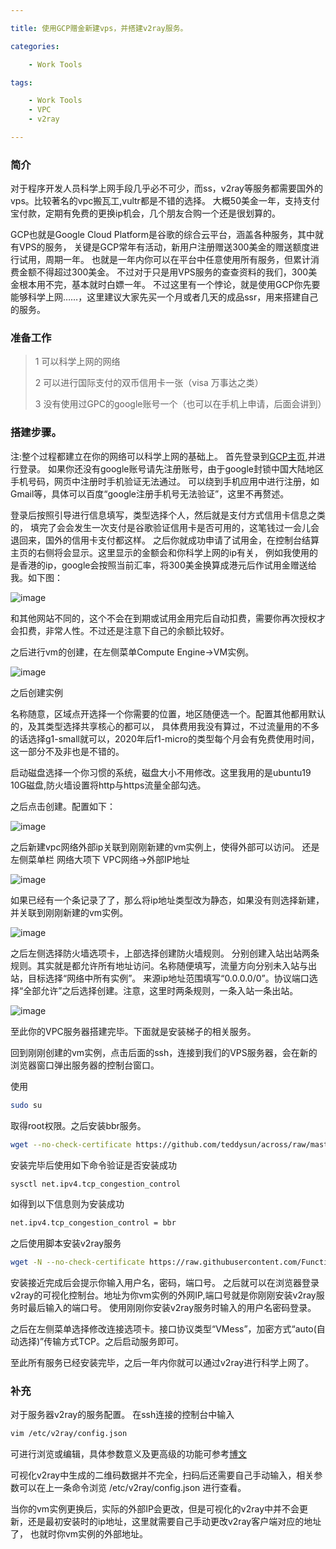 ```yaml
---

title: 使用GCP赠金新建vps，并搭建v2ray服务。

categories:

    - Work Tools

tags:

    - Work Tools
    - VPC
    - v2ray

---
```


### 简介
对于程序开发人员科学上网手段几乎必不可少，而ss，v2ray等服务都需要国外的vps。比较著名的vpc搬瓦工,vultr都是不错的选择。
大概50美金一年，支持支付宝付款，定期有免费的更换ip机会，几个朋友合购一个还是很划算的。

GCP也就是Google Cloud Platform是谷歌的综合云平台，涵盖各种服务，其中就有VPS的服务，
关键是GCP常年有活动，新用户注册赠送300美金的赠送额度进行试用，周期一年。
也就是一年内你可以在平台中任意使用所有服务，但累计消费金额不得超过300美金。
不过对于只是用VPS服务的查查资料的我们，300美金根本用不完，基本就时白嫖一年。
不过这里有一个悖论，就是使用GCP你先要能够科学上网……，这里建议大家先买一个月或者几天的成品ssr，用来搭建自己的服务。

### 准备工作
>1 可以科学上网的网络
>
>2 可以进行国际支付的双币信用卡一张（visa 万事达之类）
>
>3 没有使用过GPC的google账号一个（也可以在手机上申请，后面会讲到）

### 搭建步骤。
注:整个过程都建立在你的网络可以科学上网的基础上。
首先登录到[GCP主页](https://cloud.google.com/),并进行登录。
如果你还没有google账号请先注册账号，由于google封锁中国大陆地区手机号码，网页中注册时手机验证无法通过。
可以绕到手机应用中进行注册，如Gmail等，具体可以百度“google注册手机号无法验证”，这里不再赘述。

登录后按照引导进行信息填写，类型选择个人，然后就是支付方式信用卡信息之类的，
填完了会会发生一次支付是谷歌验证信用卡是否可用的，这笔钱过一会儿会退回来，国外的信用卡支付都这样。
之后你就成功申请了试用金，在控制台结算主页的右侧将会显示。这里显示的金额会和你科学上网的ip有关，
例如我使用的是香港的ip，google会按照当前汇率，将300美金换算成港元后作试用金赠送给我。如下图：

![image](https://github.com/eliyetyang/eliyetyang.github.io/blob/master/assets/images/2020-01-13/pic_amount.png?raw=true)

和其他网站不同的，这个不会在到期或试用金用完后自动扣费，需要你再次授权才会扣费，非常人性。不过还是注意下自己的余额比较好。

之后进行vm的创建，在左侧菜单Compute Engine->VM实例。

![image](https://github.com/eliyetyang/eliyetyang.github.io/blob/master/assets/images/2020-01-13/pic_vm.png?raw=true)

之后创建实例

名称随意，区域点开选择一个你需要的位置，地区随便选一个。配置其他都用默认的，及其类型选择共享核心的都可以，
具体费用我没有算过，不过流量用的不多的话选择g1-small就可以，2020年后f1-micro的类型每个月会有免费使用时间，
这一部分不及非也是不错的。

启动磁盘选择一个你习惯的系统，磁盘大小不用修改。这里我用的是ubuntu19 10G磁盘,防火墙设置将http与https流量全部勾选。

之后点击创建。配置如下：

![image](https://github.com/eliyetyang/eliyetyang.github.io/blob/master/assets/images/2020-01-13/vm_instance.png?raw=true)

之后新建vpc网络外部ip关联到刚刚新建的vm实例上，使得外部可以访问。
还是左侧菜单栏 网络大项下 VPC网络->外部IP地址

![image](https://github.com/eliyetyang/eliyetyang.github.io/blob/master/assets/images/2020-01-13/vpc.png?raw=true)

如果已经有一个条记录了了，那么将ip地址类型改为静态，如果没有则选择新建，并关联到刚刚新建的vm实例。

![image](https://github.com/eliyetyang/eliyetyang.github.io/blob/master/assets/images/2020-01-13/static_ip.png?raw=true)

之后左侧选择防火墙选项卡，上部选择创建防火墙规则。
分别创建入站出站两条规则。其实就是都允许所有地址访问。名称随便填写，流量方向分别未入站与出站，目标选择“网络中所有实例”。
来源ip地址范围填写“0.0.0.0/0”。协议端口选择“全部允许”之后选择创建。注意，这里时两条规则，一条入站一条出站。

![image](https://github.com/eliyetyang/eliyetyang.github.io/blob/master/assets/images/2020-01-13/fire_wall.png?raw=true)

至此你的VPC服务器搭建完毕。下面就是安装梯子的相关服务。

回到刚刚创建的vm实例，点击后面的ssh，连接到我们的VPS服务器，会在新的浏览器窗口弹出服务器的控制台窗口。

使用

```bash
sudo su
```

取得root权限。之后安装bbr服务。

```bash
wget --no-check-certificate https://github.com/teddysun/across/raw/master/bbr.sh && chmod +x bbr.sh && ./bbr.sh
```

安装完毕后使用如下命令验证是否安装成功

```bash
sysctl net.ipv4.tcp_congestion_control
```

如得到以下信息则为安装成功

```bash
net.ipv4.tcp_congestion_control = bbr
```

之后使用脚本安装v2ray服务

```bash
wget -N --no-check-certificate https://raw.githubusercontent.com/FunctionClub/V2ray.Fun/master/install.sh && bash install.sh
```

安装接近完成后会提示你输入用户名，密码，端口号。
之后就可以在浏览器登录v2ray的可视化控制台。地址为你vm实例的外网IP,端口号就是你刚刚安装v2ray服务时最后输入的端口号。
使用刚刚你安装v2ray服务时输入的用户名密码登录。

之后在左侧菜单选择修改连接选项卡。接口协议类型“VMess”，加密方式“auto(自动选择)”传输方式TCP。之后启动服务即可。

至此所有服务已经安装完毕，之后一年内你就可以通过v2ray进行科学上网了。

### 补充

对于服务器v2ray的服务配置。
在ssh连接的控制台中输入
```bash
vim /etc/v2ray/config.json
```
可进行浏览或编辑，具体参数意义及更高级的功能可参考[博文](https://toutyrater.github.io/basic/vmess.html)

可视化v2ray中生成的二维码数据并不完全，扫码后还需要自己手动输入，相关参数可以在上一条命令浏览 /etc/v2ray/config.json 进行查看。

当你的vm实例更换后，实际的外部IP会更改，但是可视化的v2ray中并不会更新，还是最初安装时的ip地址，这里就需要自己手动更改v2ray客户端对应的地址了，
也就时你vm实例的外部地址。


